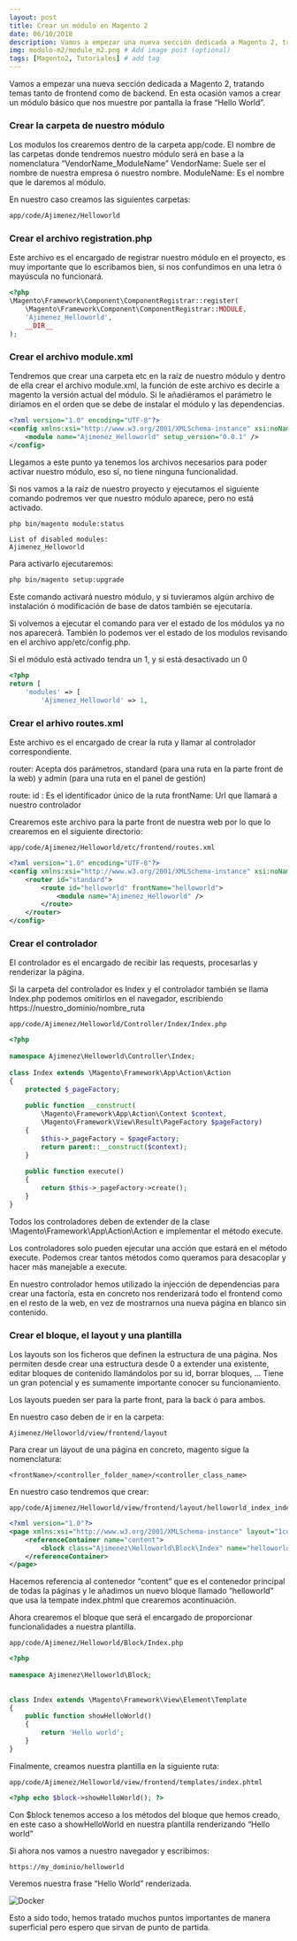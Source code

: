 ```yaml
---
layout: post
title: Crear un módulo en Magento 2
date: 06/10/2018
description: Vamos a empezar una nueva sección dedicada a Magento 2, tratando temas tanto de frontend como de backend. En esta ocasión vamos a crear un módulo básico que nos muestre por pantalla la frase “Hello World”. # Add post description (optional)
img: modulo-m2/module_m2.png # Add image post (optional)
tags: [Magento2, Tutoriales] # add tag
---
```


Vamos a empezar una nueva sección dedicada a Magento 2, tratando temas tanto de frontend como de backend.
En esta ocasión vamos a crear un módulo básico que nos muestre por pantalla la frase “Hello World”.

### Crear la carpeta de nuestro módulo ###
Los modulos los crearemos dentro de la carpeta app/code.
El nombre de las carpetas donde tendremos nuestro módulo será en base a la nomenclatura “VendorName_ModuleName”
VendorName:  Suele ser el nombre de nuestra empresa ó  nuestro nombre.
ModuleName: Es el nombre que le daremos al módulo.

En nuestro caso creamos las siguientes carpetas:
```bash
app/code/Ajimenez/Helloworld
```

### Crear el archivo registration.php ###
Este archivo es el encargado de registrar nuestro módulo en el proyecto, es muy importante que lo escribamos bien, si nos confundimos en una letra ó mayúscula no funcionará.

```php
<?php
\Magento\Framework\Component\ComponentRegistrar::register(
    \Magento\Framework\Component\ComponentRegistrar::MODULE,
    'Ajimenez_Helloworld',
    __DIR__
);
```

### Crear el archivo module.xml ###
Tendremos que crear una carpeta etc en la raíz de nuestro módulo y dentro de ella crear el archivo module.xml, la función de este archivo es decirle a magento la versión actual del módulo.
Si le añadiéramos el parámetro <sequence> le diríamos en el orden que se debe de instalar el módulo y las dependencias.

```xml
<?xml version="1.0" encoding="UTF-8"?>
<config xmlns:xsi="http://www.w3.org/2001/XMLSchema-instance" xsi:noNamespaceSchemaLocation="urn:magento:framework:Module/etc/module.xsd">
    <module name="Ajimenez_Helloworld" setup_version="0.0.1" />
</config>
```

Llegamos a este punto ya tenemos los archivos necesarios para poder activar nuestro módulo, eso sí, no tiene ninguna funcionalidad.

Si nos vamos a la raíz de nuestro proyecto y ejecutamos el siguiente comando podremos ver que nuestro módulo aparece, pero no está activado.

```bash
php bin/magento module:status
```

```
List of disabled modules:
Ajimenez_Helloworld
```

Para activarlo ejecutaremos:

```bash
php bin/magento setup:upgrade
```

Este comando activará nuestro módulo, y si tuvieramos algún archivo de instalación ó modificación de base de datos también se ejecutaría.

Si volvemos a ejecutar el comando para ver el estado de los módulos ya no nos aparecerá.
También lo podemos ver el estado de los modulos revisando en el archivo app/etc/config.php.

Si el módulo está activado tendra un 1, y si está desactivado un 0

```php
<?php
return [
    'modules' => [
        'Ajimenez_Helloworld' => 1,
```

### Crear el arhivo routes.xml ###
Este archivo es el encargado de crear la ruta y llamar al controlador correspondiente.

router:
Acepta dos parámetros, standard (para una ruta en la parte front de la web) y admin (para una ruta en el panel de gestión)

route:
id : Es el identificador único de la ruta
frontName: Url que llamará a nuestro controlador

Crearemos este archivo para la parte front de nuestra web por lo que lo crearemos en el siguiente directorio:

```
app/code/Ajimenez/Helloworld/etc/frontend/routes.xml
```

```xml
<?xml version="1.0" encoding="UTF-8"?>
<config xmlns:xsi="http://www.w3.org/2001/XMLSchema-instance" xsi:noNamespaceSchemaLocation="urn:magento:framework:App/etc/routes.xsd">
    <router id="standard">
        <route id="helloworld" frontName="helloworld">
            <module name="Ajimenez_Helloworld" />
        </route>
    </router>
</config>
```

### Crear el controlador ###
El controlador es el encargado de recibir las requests, procesarlas y renderizar la página.

Si la carpeta del controlador es Index y el controlador también se llama Index.php podemos omitirlos en el navegador, escribiendo https://nuestro_dominio/nombre_ruta

```
app/code/Ajimenez/Helloworld/Controller/Index/Index.php
```

```php
<?php
 
namespace Ajimenez\Helloworld\Controller\Index;
 
class Index extends \Magento\Framework\App\Action\Action
{
    protected $_pageFactory;
 
    public function __construct(
        \Magento\Framework\App\Action\Context $context,
        \Magento\Framework\View\Result\PageFactory $pageFactory)
    {
        $this->_pageFactory = $pageFactory;
        return parent::__construct($context);
    }
 
    public function execute()
    {
        return $this->_pageFactory->create();
    }
}
```

Todos los controladores deben de extender de la clase \Magento\Framework\App\Action\Action e implementar el método execute.

Los controladores solo pueden ejecutar una acción que estará en el método execute.
Podemos crear tantos métodos como queramos para desacoplar y hacer más manejable a execute.

En nuestro controlador hemos utilizado la injección de dependencias para crear una factoría, esta en concreto nos renderizará todo el frontend como en el resto de la web, en vez de mostrarnos una nueva página en blanco sin contenido.

### Crear el bloque, el layout y una plantilla ###
Los layouts son los ficheros que definen la estructura de una página. Nos permiten desde crear una estructura desde 0 a extender una existente, editar bloques de contenido llamándolos por su id, borrar bloques, … Tiene un gran potencial y es sumamente importante conocer su funcionamiento.

Los layouts pueden ser para la parte front, para la back ó para ambos.

En nuestro caso deben de ir en la carpeta:
```
Ajimenez/Helloworld/view/frontend/layout
```

Para crear un layout de una página en concreto, magento sigue la nomenclatura:
```
<frontName>/<controller_folder_name>/<controller_class_name>
```

En nuestro caso tendremos que crear:
```
app/code/Ajimenez/Helloworld/view/frontend/layout/helloworld_index_index.xml
```

```xml
<?xml version="1.0"?>
<page xmlns:xsi="http://www.w3.org/2001/XMLSchema-instance" layout="1column" xsi:noNamespaceSchemaLocation="urn:magento:framework:View/Layout/etc/page_configuration.xsd">
    <referenceContainer name="content">
        <block class="Ajimenez\Helloworld\Block\Index" name="helloworld" template="Ajimenez_Helloworld::index.phtml" />
    </referenceContainer>
</page>
```

Hacemos referencia al contenedor “content” que es el contenedor principal de todas la páginas y le añadimos un nuevo bloque llamado “helloworld” que usa la tempate index.phtml que crearemos acontinuación.

Ahora crearemos el bloque que será el encargado de proporcionar funcionalidades a nuestra plantilla.

```
app/code/Ajimenez/Helloworld/Block/Index.php
```

```php
<?php
 
namespace Ajimenez\Helloworld\Block;
 
 
class Index extends \Magento\Framework\View\Element\Template
{
    public function showHelloWorld()
    {
        return 'Hello world';
    }
}
```

Finalmente, creamos nuestra plantilla en la siguiente ruta:
```
app/code/Ajimenez/Helloworld/view/frontend/templates/index.phtml
```

```php
<?php echo $block->showHelloWorld(); ?>
```

Con $block tenemos acceso a los métodos del bloque que hemos creado, en este caso a showHelloWorld en nuestra plantilla renderizando “Hello world”

Si ahora nos vamos a nuestro navegador y escribimos:
```
https://my_dominio/helloworld
```

Veremos nuestra frase “Hello World” renderizada.

![Docker]({{site.baseurl}}/assets/img/modulo-m2/m2_module_screen.png)

Esto a sido todo, hemos tratado muchos puntos importantes de manera superficial pero espero que sirvan de punto de partida.


